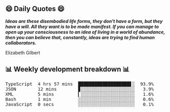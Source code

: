 ## 😄 Daily Quotes 😄

_**Ideas are these disembodied life forms, they don't have a form, but they have a will. All they want is to be made manifest. If you can manage to open up your consciousness to an idea of living in a world of abundance, then you can believe that, constantly, ideas are trying to find human collaborators.**_

Elizabeth Gilbert



## 📊 Weekly development breakdown 📊

<pre>TypeScript  4 hrs 57 mins  ███████████████████▋░  93.9%
JSON        12 mins        ▊░░░░░░░░░░░░░░░░░░░░   3.9%
XML         5 mins         ▎░░░░░░░░░░░░░░░░░░░░   1.6%
Bash        1 min          ░░░░░░░░░░░░░░░░░░░░░   0.6%
JavaScript  0 secs         ░░░░░░░░░░░░░░░░░░░░░   0.1%</pre>